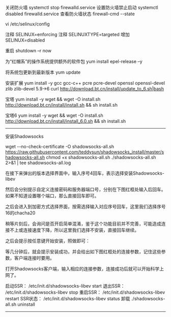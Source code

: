 关闭防火墙
systemctl stop firewalld.service
设置防火墙禁止启动
systemctl disabled firewalld.service
查看防火墙状态
firewall-cmd --state

vi /etc/selinux/config

注释  SELINUX=enforcing
注释  SELINUXTYPE=targeted
增加  SELINUX=disabled

重启
shutdown –r now


为“红帽系”的操作系统提供额外的软件包
yum install epel-release –y

将系统包更新到最新版本
yum update

安装扩展
yum install -y gcc gcc-c++ pcre pcre-devel openssl openssl-devel zlib zlib-devel
5.9->6
curl http://download.bt.cn/install/update_to_6.sh|bash

宝塔
yum install -y wget && wget -O install.sh http://download.bt.cn/install/install.sh && sh install.sh

宝塔6
yum install -y wget && wget -O install.sh http://download.bt.cn/install/install_6.0.sh && sh install.sh

---------------------------------------------------------------------------------------------------
安装Shadowsocks

wget --no-check-certificate -O shadowsocks-all.sh https://raw.githubusercontent.com/teddysun/shadowsocks_install/master/shadowsocks-all.sh
chmod +x shadowsocks-all.sh
./shadowsocks-all.sh 2>&1 | tee shadowsocks-all.log

在接下来弹出的版本选择界面中，输入序号4回车，表示选择安装Shadowsocks-libev

然后会分别提示自定义连接密码和服务器端口号，分别在下图红框处输入后回车。如果不知道设置哪个端口，那么直接回车即可。

之后会进入到加密方式选择界面，按需选择输入对应序号回车，这里我们选择序号16的chacha20

稍等片刻后，会询问是否开启简单混淆，鉴于这个功能目前并不完善，可能造成连接不上或连接速度下降，所以这里我们选择不安装，直接回车继续。

之后会提示按任意键开始安装，照做即可：

等几分钟后，就会提示安装成功，并会给出如下图红框处的连接参数，记住这些参数，客户端连接时要用。

打开Shadowsocks客户端，输入相应的连接参数，连接成功后就可以开始科学上网了。

启动SSR：
/etc/init.d/shadowsocks-libev  start
退出SSR：
/etc/init.d/shadowsocks-libev  stop
重启SSR：
/etc/init.d/shadowsocks-libev  restart
SSR状态：
/etc/init.d/shadowsocks-libev  status
卸载
./shadowsocks-all.sh uninstall

---------------------------------------------------------------------------------------------------

